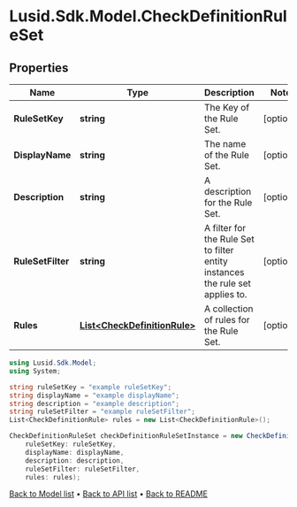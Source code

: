 # Lusid.Sdk.Model.CheckDefinitionRuleSet

## Properties

Name | Type | Description | Notes
------------ | ------------- | ------------- | -------------
**RuleSetKey** | **string** | The Key of the Rule Set. | [optional] 
**DisplayName** | **string** | The name of the Rule Set. | [optional] 
**Description** | **string** | A description for the Rule Set. | [optional] 
**RuleSetFilter** | **string** | A filter for the Rule Set to filter entity instances the rule set applies to. | [optional] 
**Rules** | [**List&lt;CheckDefinitionRule&gt;**](CheckDefinitionRule.md) | A collection of rules for the Rule Set. | [optional] 

```csharp
using Lusid.Sdk.Model;
using System;

string ruleSetKey = "example ruleSetKey";
string displayName = "example displayName";
string description = "example description";
string ruleSetFilter = "example ruleSetFilter";
List<CheckDefinitionRule> rules = new List<CheckDefinitionRule>();

CheckDefinitionRuleSet checkDefinitionRuleSetInstance = new CheckDefinitionRuleSet(
    ruleSetKey: ruleSetKey,
    displayName: displayName,
    description: description,
    ruleSetFilter: ruleSetFilter,
    rules: rules);
```

[Back to Model list](../README.md#documentation-for-models) &#8226; [Back to API list](../README.md#documentation-for-api-endpoints) &#8226; [Back to README](../README.md)
